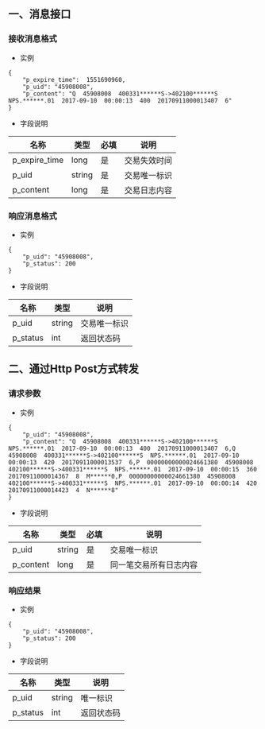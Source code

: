 ## 一、消息接口

### 接收消息格式

* 实例

```
{
    "p_expire_time":  1551690960,
    "p_uid": "45908008",
    "p_content": "Q  45908008  400331******S->402100******S  NPS.******.01  2017-09-10  00:00:13  400  20170911000013407  6"
}
```

* 字段说明

| 名称 | 类型 | 必填 | 说明 |
| ------ | ------ | ------ | ------ |
| p_expire_time | long | 是 | 交易失效时间 |
| p_uid | string | 是 | 交易唯一标识 |
| p_content | long | 是 | 交易日志内容 |

### 响应消息格式

* 实例

```
{
    "p_uid": "45908008",
    "p_status": 200
}
```

* 字段说明

| 名称 | 类型 | 说明 |
| ------ | ------ | ------ |
| p_uid | string | 交易唯一标识 |
| p_status | int | 返回状态码 |

## 二、通过Http Post方式转发

### 请求参数

* 实例

```
{
    "p_uid": "45908008",
    "p_content": "Q  45908008  400331******S->402100******S  NPS.******.01  2017-09-10  00:00:13  400  20170911000013407  6,Q  45908008  400331******S->402100******S  NPS.******.01  2017-09-10  00:00:13  420  20170911000013537  6,P  00000000000024661380  45908008  402100******S->400331******S  NPS.******.01  2017-09-10  00:00:15  360  20170911000014367  8  M******0,P  00000000000024661380  45908008  402100******S->400331******S  NPS.******.01  2017-09-10  00:00:14  420  20170911000014423  4  N******8"
}
```

* 字段说明

| 名称 | 类型 | 必填 | 说明 |
| ------ | ------ | ------ | ------ |
| p_uid | string | 是 | 交易唯一标识 |
| p_content | long | 是 | 同一笔交易所有日志内容 |

### 响应结果

* 实例

```
{
    "p_uid": "45908008",
    "p_status": 200
}
```

* 字段说明

| 名称 | 类型 | 说明 |
| ------ | ------ | ------ |
| p_uid | string | 唯一标识 |
| p_status | int | 返回状态码 |


